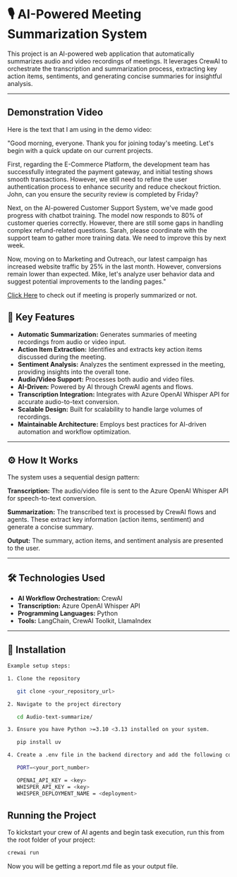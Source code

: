 # 🎙️ AI-Powered Meeting Summarization System

This project is an AI-powered web application that automatically summarizes audio and video recordings of meetings. It leverages CrewAI to orchestrate the transcription and summarization process, extracting key action items, sentiments, and generating concise summaries for insightful analysis.

---

## Demonstration Video

Here is the text that I am using in the demo video:

"Good morning, everyone. Thank you for joining today's meeting. Let's begin with a quick update on our current projects.

First, regarding the E-Commerce Platform, the development team has successfully integrated the payment gateway, and initial testing shows smooth transactions. However, we still need to refine the user authentication process to enhance security and reduce checkout friction. John, can you ensure the security review is completed by Friday?

Next, on the AI-powered Customer Support System, we've made good progress with chatbot training. The model now responds to 80% of customer queries correctly. However, there are still some gaps in handling complex refund-related questions. Sarah, please coordinate with the support team to gather more training data. We need to improve this by next week.

Now, moving on to Marketing and Outreach, our latest campaign has increased website traffic by 25% in the last month. However, conversions remain lower than expected. Mike, let's analyze user behavior data and suggest potential improvements to the landing pages."

[Click Here](https://www.loom.com/share/2436f6374e974afdbc80e0c90ab4d3a7)  to check out if meeting is properly summarized or not. 


## 🌟 Key Features

*   **Automatic Summarization:** Generates summaries of meeting recordings from audio or video input.
*   **Action Item Extraction:** Identifies and extracts key action items discussed during the meeting.
*   **Sentiment Analysis:** Analyzes the sentiment expressed in the meeting, providing insights into the overall tone.
*   **Audio/Video Support:** Processes both audio and video files.
*   **AI-Driven:** Powered by AI through CrewAI agents and flows.
*   **Transcription Integration:** Integrates with Azure OpenAI Whisper API for accurate audio-to-text conversion.
*   **Scalable Design:** Built for scalability to handle large volumes of recordings.
*   **Maintainable Architecture:** Employs best practices for AI-driven automation and workflow optimization.

---

## ⚙️ How It Works

The system uses a sequential design pattern:

  **Transcription:** The audio/video file is sent to the Azure OpenAI Whisper API for speech-to-text conversion.

  **Summarization:** The transcribed text is processed by CrewAI flows and agents. These extract key information (action items, sentiment) and generate a concise summary.

  **Output:** The summary, action items, and sentiment analysis are presented to the user.

---

## 🛠️ Technologies Used

*   **AI Workflow Orchestration:** CrewAI
*   **Transcription:** Azure OpenAI Whisper API
*   **Programming Languages:** Python
*   **Tools:** LangChain, CrewAI Toolkit, LlamaIndex

---

## 🚀 Installation



```bash
Example setup steps:

1. Clone the repository

   git clone <your_repository_url>

2. Navigate to the project directory

   cd Audio-text-summarize/

3. Ensure you have Python >=3.10 <3.13 installed on your system.

   pip install uv

4. Create a .env file in the backend directory and add the following configuration variables:

   PORT=<your_port_number>

   OPENAI_API_KEY = <key>
   WHISPER_API_KEY = <key>
   WHISPER_DEPLOYMENT_NAME = <deployment>


```
## Running the Project

To kickstart your crew of AI agents and begin task execution, run this from the root folder of your project:

```bash
crewai run
```
Now you will be getting a report.md file as your output file.
